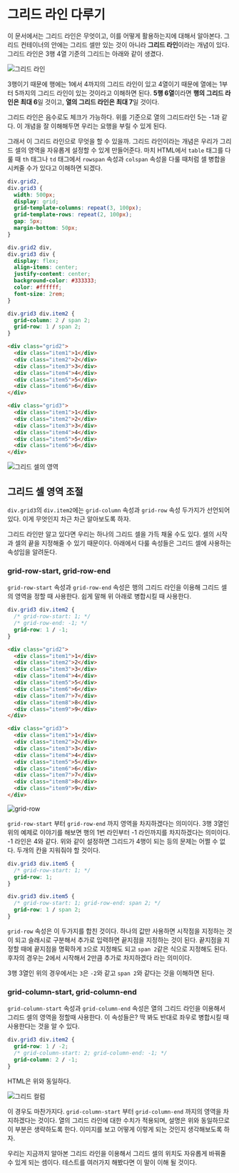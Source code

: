 # 그리드 라인 다루기
이 문서에서는 그리드 라인은 무엇이고, 이를 어떻게 활용하는지에 대해서 알아본다. 그리드 컨테이너의 안에는 그리드 셀만 있는 것이 아니라 **그리드 라인**이라는 개념이 있다. 그리드 라인은 3행 4열 기준의 그리드는 아래와 같이 생겼다.

![그리드 라인](https://drive.google.com/uc?export=view&id=17U-CtTBRmcnS5sNxnILFIN5HMVH-PT3l)

3행이기 때문에 행에는 1에서 4까지의 그리드 라인이 있고 4열이기 때문에 열에는 1부터 5까지의 그리드 라인이 있는 것이라고 이해하면 된다. **5행 6열**이라면 **행의 그리드 라인은 최대 6**일 것이고, **열의 그리드 라인은 최대 7**일 것이다.

그리드 라인은 음수로도 체크가 가능하다. 위를 기준으로 열의 그리드라인 5는 -1과 같다. 이 개념을 잘 이해해두면 우리는 요행을 부릴 수 있게 된다.

그래서 이 그리드 라인으로 무엇을 할 수 있을까. 그리드 라인이라는 개념은 우리가 그리드 셀의 영역을 자유롭게 설정할 수 있게 만들어준다. 마치 HTML에서 `table` 태그를 다룰 때 `th` 태그나 `td` 태그에서 `rowspan` 속성과 `colspan` 속성을 다룰 때처럼 셀 병합을 시켜줄 수가 있다고 이해하면 되겠다.

```css
div.grid2,
div.grid3 {
  width: 500px;
  display: grid;
  grid-template-columns: repeat(3, 100px);
  grid-template-rows: repeat(2, 100px);
  gap: 5px;
  margin-bottom: 50px;
}

div.grid2 div,
div.grid3 div {
  display: flex;
  align-items: center;
  justify-content: center;
  background-color: #333333;
  color: #ffffff;
  font-size: 2rem;
}

div.grid3 div.item2 {
  grid-column: 2 / span 2;
  grid-row: 1 / span 2;
}
```

```html
<div class="grid2">
  <div class="item1">1</div>
  <div class="item2">2</div>
  <div class="item3">3</div>
  <div class="item4">4</div>
  <div class="item5">5</div>
  <div class="item6">6</div>
</div>

<div class="grid3">
  <div class="item1">1</div>
  <div class="item2">2</div>
  <div class="item3">3</div>
  <div class="item4">4</div>
  <div class="item5">5</div>
  <div class="item6">6</div>
</div>
```

![그리드 셀의 영역](https://drive.google.com/uc?export=view&id=1yCtOZJMp5zUuzKLMY6AY9jpDA447oZCg)

## 그리드 셀 영역 조절
`div.grid3`의 `div.item2`에는 `grid-column` 속성과 `grid-row` 속성 두가지가 선언되어있다. 이게 무엇인지 차근 차근 알아보도록 하자.

그리드 라인만 알고 있다면 우리는 하나의 그리드 셀을 가득 채울 수도 있다. 셀의 시작과 셀의 끝을 지정해줄 수 있기 때문이다. 아래에서 다룰 속성들은 그리드 셀에 사용하는 속성임을 알려둔다.

### grid-row-start, grid-row-end
`grid-row-start` 속성과 `grid-row-end` 속성은 행의 그리드 라인을 이용해 그리드 셀의 영역을 정할 때 사용한다. 쉽게 말해 위 아래로 병합시킬 때 사용한다.

```css
div.grid3 div.item2 {
  /* grid-row-start: 1; */
  /* grid-row-end: -1; */
  grid-row: 1 / -1;
}
```

```html
<div class="grid2">
  <div class="item1">1</div>
  <div class="item2">2</div>
  <div class="item3">3</div>
  <div class="item4">4</div>
  <div class="item5">5</div>
  <div class="item6">6</div>
  <div class="item7">7</div>
  <div class="item8">8</div>
  <div class="item9">9</div>
</div>

<div class="grid3">
  <div class="item1">1</div>
  <div class="item2">2</div>
  <div class="item3">3</div>
  <div class="item4">4</div>
  <div class="item5">5</div>
  <div class="item6">6</div>
  <div class="item7">7</div>
  <div class="item8">8</div>
  <div class="item9">9</div>
</div>
```

![grid-row](https://drive.google.com/uc?export=view&id=1YtZ3o9U6137pVSnSvsz8v7QJV1pedBpM)

`grid-row-start` 부터 `grid-row-end` 까지 영역을 차지하겠다는 의미이다. 3행 3열인 위의 예제로 이야기를 해보면 행의 1번 라인부터 -1 라인까지를 차지하겠다는 의미이다. -1 라인은 4와 같다. 위와 같이 설정하면 그리드가 4행이 되는 등의 문제는 어쩔 수 없다. 두개의 칸을 지워줘야 할 것이다.

```css
div.grid3 div.item5 {
  /* grid-row-start: 1; */
  grid-row: 1;
}

div.grid3 div.item5 {
  /* grid-row-start: 1; grid-row-end: span 2; */
  grid-row: 1 / span 2;
}
```

`grid-row` 속성은 이 두가지를 합친 것이다. 하나의 값만 사용하면 시작점을 지정하는 것이 되고 슬래시로 구분해서 추가로 입력하면 끝지점을 지정하는 것이 된다. 끝지점을 지정할 때에 끝지점을 명확하게 `3`으로 지정해도 되고 `span 2`같은 식으로 지정해도 된다. 후자의 경우는 2에서 시작해서 2만큼 추가로 차지하겠다 라는 의미이다.

3행 3열인 위의 경우에서는 `3`은 `-2`와 같고 `span 2`와 같다는 것을 이해하면 된다.

### grid-column-start, grid-column-end
`grid-column-start` 속성과 `grid-column-end` 속성은 열의 그리드 라인을 이용해서 그리드 셀의 영역을 정할때 사용한다. 이 속성들은? 딱 봐도 반대로 좌우로 병합시킬 때 사용한다는 것을 알 수 있다.

```css
div.grid3 div.item2 {
  grid-row: 1 / -2;
  /* grid-column-start: 2; grid-column-end: -1; */
  grid-column: 2 / -1;
}
```

HTML은 위와 동일하다.

![그리드 컬럼](https://drive.google.com/uc?export=view&id=1Q_S_WWREAecB-O_KJ2VbpKZXH0LiGbwW)

이 경우도 마찬가지다. `grid-column-start` 부터 `grid-column-end` 까지의 영역을 차지하겠다는 것이다. 열의 그리드 라인에 대한 수치가 적용되며, 설명은 위와 동일하므로 이 부분은 생략하도록 한다. 이미지를 보고 어떻게 이렇게 되는 것인지 생각해보도록 하자.

우리는 지금까지 알아본 그리드 라인을 이용해서 그리드 셀의 위치도 자유롭게 바꿔줄 수 있게 되는 셈이다. 테스트를 여러가지 해봤다면 이 말이 이해 될 것이다.